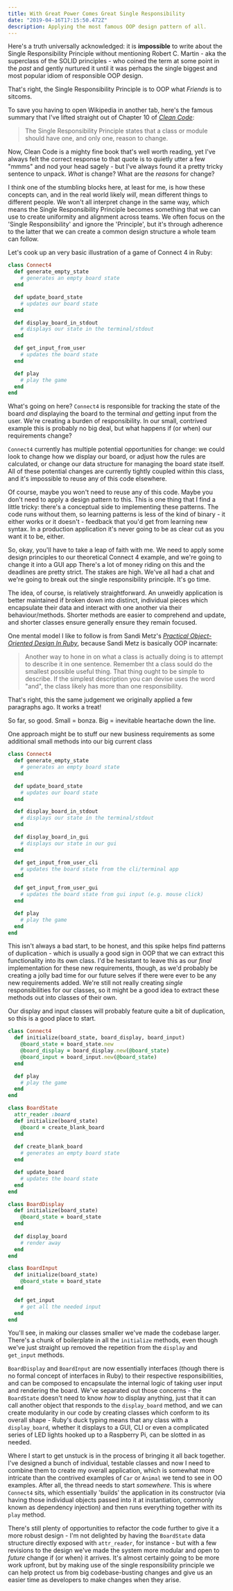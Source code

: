 ```yaml
---
title: With Great Power Comes Great Single Responsibility
date: "2019-04-16T17:15:50.472Z"
description: Applying the most famous OOP design pattern of all.
---
```


Here's a truth universally acknowledged: it is **impossible** to write about the Single Responsibility Principle without mentioning Robert C. Martin - aka the superclass of the SOLID principles - who coined the term at some point in the *past* and gently nurtured it until it was perhaps the single biggest and most popular idiom of responsible OOP design.

That's right, the Single Responsibility Principle is to OOP what *Friends* is to sitcoms. 

To save you having to open Wikipedia in another tab, here's the famous summary that I've lifted straight out of Chapter 10 of *[Clean Code](https://www.amazon.co.uk/Clean-Code-Handbook-Software-Craftsmanship/dp/0132350882/ref=sr_1_1?keywords=clean%20code&qid=1555325666&s=books&sr=1-1)*: 
> The Single Responsibility Principle states that a class or module should have one, and only one, reason to change.  

Now, Clean Code is a mighty fine book that's well worth reading, yet I've always felt the correct response to that quote is to quietly utter a few "mmms" and nod your head sagely - but I've always found it a pretty tricky sentence to unpack. *What* is change? What are the *reasons* for change?

I think one of the stumbling blocks here, at least for me, is how these concepts can, and in the real world likely *will*, mean different things to different people. We won't all interpret change in the same way, which means the Single Responsibility Principle becomes something that we can use to create uniformity and alignment across teams. We often focus on the 'Single Responsibility' and ignore the 'Principle', but it's through adherence to the latter that we can create a common design structure a whole team can follow. 

Let's cook up an very basic illustration of a game of Connect 4 in Ruby: 

```ruby
class Connect4
  def generate_empty_state
    # generates an empty board state
  end

  def update_board_state
    # updates our board state
  end

  def display_board_in_stdout
    # displays our state in the terminal/stdout
  end

  def get_input_from_user
    # updates the board state
  end

  def play
    # play the game
  end
end
```

What's going on here? `Connect4` is responsible for tracking the state of the board *and* displaying the board to the terminal *and* getting input from the user. We're creating a burden of responsibility. In our small, contrived example this is probably no big deal, but what happens if (or when) our requirements change? 

`Connect4` currently has multiple potential opportunities for change: we could look to change how we display our board, or adjust how the rules are calculated, or change our data structure for managing the board state itself. All of these potential changes are currently tightly coupled within this class, and it's impossible to reuse any of this code elsewhere. 

Of course, maybe you won't need to reuse any of this code. Maybe you don't need to apply a design pattern to this. This is one thing that I find a little tricky: there's a conceptual side to implementing these patterns. The code runs without them, so learning patterns is less of the kind of binary - it either works or it doesn't - feedback that you'd get from learning new syntax. In a production application it's never going to be as clear cut as you want it to be, either. 

So, okay, you'll have to take a leap of faith with me. We need to apply some design principles to our theoretical Connect 4 example, and we're going to change it into a GUI app  There's a lot of money riding on this and the deadlines are pretty strict. The stakes are high. We've all had a chat and we're going to break out the single responsibility principle. It's go time. 

The idea, of course, is relatively straightforward. An unweidly application is better maintained if broken down into distinct, individual pieces which encapsulate their data and interact with one another via their behaviour/methods. Shorter methods are easier to comprehend and update, and shorter classes ensure generally ensure they remain focused. 

One mental model I like to follow is from Sandi Metz's *[Practical Object-Oriented Design In Ruby](https://www.amazon.co.uk/Practical-Object-Oriented-Design-Agile-Primer/dp/0134456475/ref=dp_ob_title_bk)*, because Sandi Metz is basically OOP incarnate: 

> Another way to hone in on what a class is actually doing is to attempt to describe it in one sentence. Remember tht a class sould do the smallest possible useful thing. That thing ought to be simple to describe. If the simplest description you can devise uses the word "and", the class likely has more than one responsibility. 

That's right, this the same judgement we originally applied a few paragraphs ago. It works a treat! 

So far, so good. Small = bonza. Big = inevitable heartache down the line. 

One approach might be to stuff our new business requirements as some additional small methods into our big current class

```ruby
class Connect4
  def generate_empty_state
    # generates an empty board state
  end

  def update_board_state
    # updates our board state
  end

  def display_board_in_stdout
    # displays our state in the terminal/stdout
  end

  def display_board_in_gui
    # displays our state in our gui
  end

  def get_input_from_user_cli
    # updates the board state from the cli/terminal app
  end

  def get_input_from_user_gui
    # updates the board state from gui input (e.g. mouse click)
  end

  def play
    # play the game
  end
end
```

This isn't always a bad start, to be honest, and this spike helps find patterns of duplication - which is usually a good sign in OOP that we can extract this functionality into its own class. I'd be hesistant to leave this as our *final* implementation for these new requirements, though, as we'd probably be creating a jolly bad time for our future selves if there were ever to be any new requirements added. We're still not really creating *single* responsibilities for our classes, so it might be a good idea to extract these methods out into classes of their own. 

Our display and input classes will probably feature quite a bit of duplication, so this is a good place to start. 

```ruby
class Connect4
  def initialize(board_state, board_display, board_input)
    @board_state = board_state.new
    @board_display = board_display.new(@board_state)
    @board_input = board_input.new(@board_state)
  end

  def play
    # play the game
  end
end

class BoardState
  attr_reader :board
  def initialize(board_state)
    @board = create_blank_board
  end
  
  def create_blank_board
    # generates an empty board state
  end

  def update_board
    # updates the board state
  end
end

class BoardDisplay
  def initialize(board_state)
    @board_state = board_state
  end
  
  def display_board
    # render away
  end
end

class BoardInput
  def initialize(board_state)
    @board_state = board_state
  end

  def get_input
    # get all the needed input
  end
end
```

You'll see, in making our classes smaller we've made the codebase larger. There's a chunk of boilerplate in all the `initialize` methods, even though we've just straight up removed the repetition from the `display` and `get_input` methods. 

`BoardDisplay` and `BoardInput` are now essentially interfaces (though there is no formal concept of interfaces in Ruby) to their respective responsibilities, and can be composed to encapsulate the internal logic of taking user input and rendering the board. We've separated out those concerns - the `BoardState` doesn't need to know *how* to display anything, just that it can call another object that responds to the `display_board` method, and we can create modularity in our code by creating classes which conform to its overall shape - Ruby's duck typing means that any class with a `display_board`, whether it displays to a GUI, CLI or even a complicated series of LED lights hooked up to a Raspberry Pi, can be slotted in as needed. 

Where I start to get unstuck is in the process of bringing it all back together. I've designed a bunch of individual, testable classes and now I need to combine them to create my overall application, which is somewhat more intricate than the contrived examples of `Car` or `Animal` we tend to see in OO examples. After all, the thread needs to start *somewhere*. This is where `Connect4` sits, which essentially 'builds' the application in its constructor (via having those individual objects passed into it at instantiation, commonly known as dependency injection) and then runs everything together with its `play` method. 

There's still plenty of opportunities to refactor the code further to give it a more robust design - I'm not delighted by having the `BoardState` data structure directly exposed with `attr_reader`, for instance - but with a few revisions to the design we've made the system more modular and open to *future* change if (or when) it arrives. It's almost certainly going to be more work upfront, but by making use of the single responsibility principle we can help protect us from big codebase-busting changes and give us an easier time as developers to make changes when they arise. 
